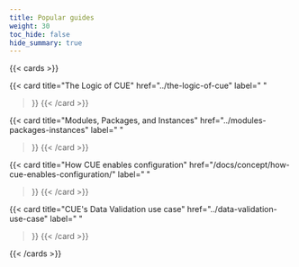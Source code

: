 ```yaml
---
title: Popular guides
weight: 30
toc_hide: false
hide_summary: true
---
```


{{< cards >}}

{{< card
	title="The Logic of CUE"
	href="../the-logic-of-cue"
	label=" "
>}}
{{< /card >}}

{{< card
	title="Modules, Packages, and Instances"
	href="../modules-packages-instances"
	label=" "
>}}
{{< /card >}}

{{< card
	title="How CUE enables configuration"
	href="/docs/concept/how-cue-enables-configuration/"
	label=" "
>}}
{{< /card >}}

{{< card
	title="CUE's Data Validation use case"
	href="../data-validation-use-case"
	label=" "
>}}
{{< /card >}}

{{< /cards >}}
